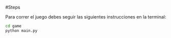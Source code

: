 #Steps

Para correr el juego debes seguir las siguientes instrucciones en la terminal:

```sh
cd game
python main.py
```